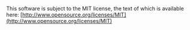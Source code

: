 This software is subject to the MIT license, the text of which is available
here: [http://www.opensource.org/licenses/MIT](http://www.opensource.org/licenses/MIT)
